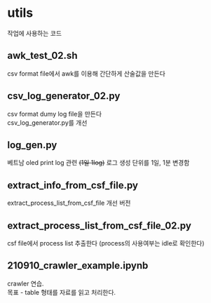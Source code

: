 # utils
작업에 사용하는 코드

## awk_test_02.sh
csv format file에서 awk를 이용해 간단하게 산술값을 만든다

## csv_log_generator_02.py
csv format dumy log file을 만든다  
csv_log_generator.py를 개선 

## log_gen.py
베트남 oled print log 관련 ~~(1일 1log)~~
로그 생성 단위를 1일, 1분 변경함

## extract_info_from_csf_file.py
extract_process_list_from_csf_file 개선 버전

## extract_process_list_from_csf_file_02.py
csf file에서 process list 추출한다 (process의 사용여부는 idle로 확인한다)

## 210910_crawler_example.ipynb
crawler 연습.  
목표 - table 형태를 자료를 읽고 처리한다. 
